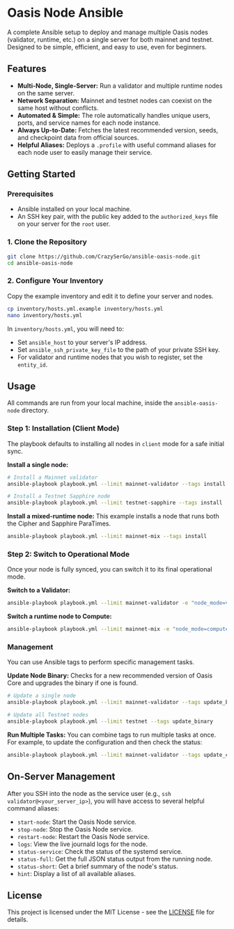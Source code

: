 # Oasis Node Ansible

A complete Ansible setup to deploy and manage multiple Oasis nodes (validator, runtime, etc.) on a single server for both mainnet and testnet. Designed to be simple, efficient, and easy to use, even for beginners.

## Features

- **Multi-Node, Single-Server:** Run a validator and multiple runtime nodes on the same server.
- **Network Separation:** Mainnet and testnet nodes can coexist on the same host without conflicts.
- **Automated & Simple:** The role automatically handles unique users, ports, and service names for each node instance.
- **Always Up-to-Date:** Fetches the latest recommended version, seeds, and checkpoint data from official sources.
- **Helpful Aliases:** Deploys a `.profile` with useful command aliases for each node user to easily manage their service.

## Getting Started

### Prerequisites

- Ansible installed on your local machine.
- An SSH key pair, with the public key added to the `authorized_keys` file on your server for the `root` user.

### 1. Clone the Repository

```bash
git clone https://github.com/CrazySerGo/ansible-oasis-node.git
cd ansible-oasis-node
```

### 2. Configure Your Inventory

Copy the example inventory and edit it to define your server and nodes.

```bash
cp inventory/hosts.yml.example inventory/hosts.yml
nano inventory/hosts.yml
```

In `inventory/hosts.yml`, you will need to:
- Set `ansible_host` to your server's IP address.
- Set `ansible_ssh_private_key_file` to the path of your private SSH key.
- For validator and runtime nodes that you wish to register, set the `entity_id`.

## Usage

All commands are run from your local machine, inside the `ansible-oasis-node` directory.

### Step 1: Installation (Client Mode)

The playbook defaults to installing all nodes in `client` mode for a safe initial sync.

**Install a single node:**
```bash
# Install a Mainnet validator
ansible-playbook playbook.yml --limit mainnet-validator --tags install

# Install a Testnet Sapphire node
ansible-playbook playbook.yml --limit testnet-sapphire --tags install
```

**Install a mixed-runtime node:**
This example installs a node that runs both the Cipher and Sapphire ParaTimes.
```bash
ansible-playbook playbook.yml --limit mainnet-mix --tags install
```

### Step 2: Switch to Operational Mode

Once your node is fully synced, you can switch it to its final operational mode.

**Switch to a Validator:**
```bash
ansible-playbook playbook.yml --limit mainnet-validator -e "node_mode=validator" -e "consensus_validator=true"
```

**Switch a runtime node to Compute:**
```bash
ansible-playbook playbook.yml --limit mainnet-mix -e "node_mode=compute"
```

### Management

You can use Ansible tags to perform specific management tasks.

**Update Node Binary:**
Checks for a new recommended version of Oasis Core and upgrades the binary if one is found.
```bash
# Update a single node
ansible-playbook playbook.yml --limit mainnet-validator --tags update_binary

# Update all Testnet nodes
ansible-playbook playbook.yml --limit testnet --tags update_binary
```

**Run Multiple Tasks:**
You can combine tags to run multiple tasks at once. For example, to update the configuration and then check the status:
```bash
ansible-playbook playbook.yml --limit mainnet-validator --tags update_config,status
```

## On-Server Management

After you SSH into the node as the service user (e.g., `ssh validator@<your_server_ip>`), you will have access to several helpful command aliases:

- `start-node`: Start the Oasis Node service.
- `stop-node`: Stop the Oasis Node service.
- `restart-node`: Restart the Oasis Node service.
- `logs`: View the live journald logs for the node.
- `status-service`: Check the status of the systemd service.
- `status-full`: Get the full JSON status output from the running node.
- `status-short`: Get a brief summary of the node's status.
- `hint`: Display a list of all available aliases.

## License

This project is licensed under the MIT License - see the [LICENSE](LICENSE) file for details.
